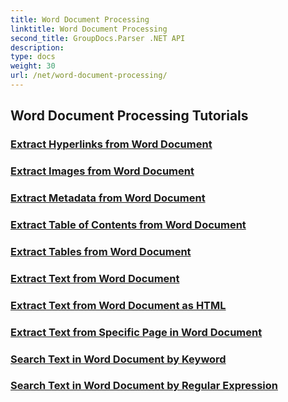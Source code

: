 ```yaml
---
title: Word Document Processing
linktitle: Word Document Processing
second_title: GroupDocs.Parser .NET API
description: 
type: docs
weight: 30
url: /net/word-document-processing/
---
```


## Word Document Processing Tutorials
### [Extract Hyperlinks from Word Document](./extract-hyperlinks-from-word-document/)
### [Extract Images from Word Document](./extract-images-from-word-document/)
### [Extract Metadata from Word Document](./extract-metadata-from-word-document/)
### [Extract Table of Contents from Word Document](./extract-table-of-contents-from-word-document/)
### [Extract Tables from Word Document](./extract-tables-from-word-document/)
### [Extract Text from Word Document](./extract-text-from-word-document/)
### [Extract Text from Word Document as HTML](./extract-text-from-word-document-as-html/)
### [Extract Text from Specific Page in Word Document](./extract-text-from-specific-page-in-word-document/)
### [Search Text in Word Document by Keyword](./search-text-in-word-document-by-keyword/)
### [Search Text in Word Document by Regular Expression](./search-text-in-word-document-by-regular-expression/)